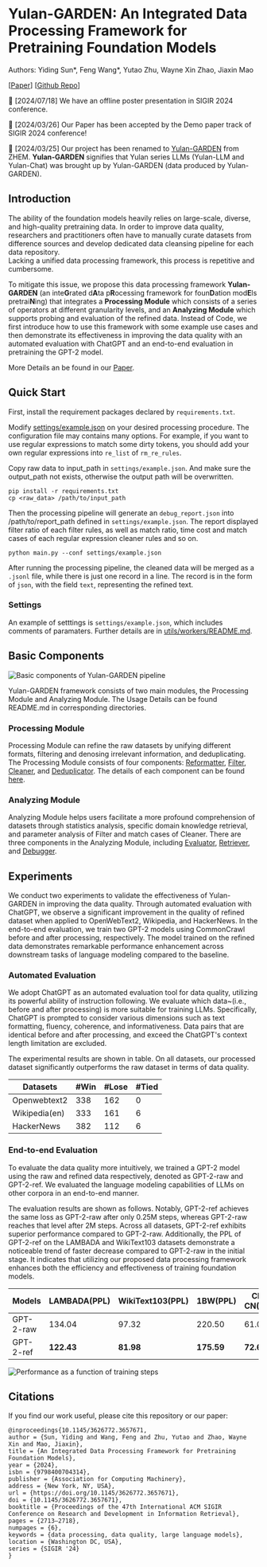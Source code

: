 # Yulan-GARDEN: An Integrated Data Processing Framework for Pretraining Foundation Models

Authors: Yiding Sun*, Feng Wang*, Yutao Zhu, Wayne Xin Zhao, Jiaxin Mao

\[[Paper](https://dl.acm.org/doi/10.1145/3626772.3657671)\] \[[Github Repo](https://github.com/Emanual20/Yulan-GARDEN)\]

🚀 \[2024/07/18\] We have an offline poster presentation in SIGIR 2024 conference.

🚀 \[2024/03/26\] Our Paper has been accepted by the Demo paper track of SIGIR 2024 conference!

📖 \[2024/03/25\] Our project has been renamed to [Yulan-GARDEN](https://github.com/Emanual20/Yulan-GARDEN) from ZHEM. **Yulan-GARDEN** signifies that Yulan series LLMs (Yulan-LLM and Yulan-Chat) was brought up by Yulan-GARDEN (data produced by Yulan-GARDEN).

## Introduction 

The ability of the foundation models heavily relies on large-scale, diverse, and high-quality pretraining data. 
In order to improve data quality, researchers and practitioners often have to manually curate datasets from difference sources and develop dedicated data cleansing pipeline for each data repository.    
Lacking a unified data processing framework, this process is repetitive and cumbersome.

To mitigate this issue, we propose this data processing framework **Yulan-GARDEN** (an inte**G**rated d**A**ta p**R**ocessing framework for foun**D**ation mod**E**ls pretrai**N**ing) that integrates a **Processing Module** which consists of a series of operators at different granularity levels, and an **Analyzing Module** which supports probing and evaluation of the refined data. 
Instead of Code, we first introduce how to use this framework with some example use cases and then demonstrate its effectiveness in improving the data quality with an automated evaluation with ChatGPT and an end-to-end evaluation in pretraining the GPT-2 model.

More Details an be found in our [Paper](https://arxiv.org/abs/2402.16358).


## Quick Start

First, install the requirement packages declared by `requirements.txt`. 

Modify [settings/example.json](./settings/example.json) on your desired processing procedure. The configuration file may contains many options. For example, if you want to use regular expressions to match some dirty tokens, you should add your own regular expressions into `re_list` of `rm_re_rules`.

Copy raw data to input_path in `settings/example.json`. And make sure the output_path not exists, otherwise the output path will be overwritten.

```{commandline}
pip install -r requirements.txt
cp <raw_data> /path/to/input_path
```

Then the processing pipeline will generate an `debug_report.json` into /path/to/report_path defined in `settings/example.json`. The report displayed filter ratio of each filter rules, as well as match ratio, time cost and match cases of each regular expression cleaner rules and so on.

```{commandline}
python main.py --conf settings/example.json
```

After running the processing pipeline, the cleaned data will be merged as a `.jsonl` file, while there is just one record in a line. The record is in the form of `json`, with the field `text`, representing the refined text.

### Settings

An example of setttings is `settings/example.json`, which includes comments of paramaters. Further details are in [utils/workers/README.md](settings/example.json).

## Basic Components

![Basic components of Yulan-GARDEN pipeline](assets/ZHEM_figure_2.png)

Yulan-GARDEN framework consists of two main modules, the Processing Module and Analyzing Module. The Usage Details can be found README.md in corresponding directories.

### Processing Module 

Processing Module can refine the raw datasets by unifying different formats, filtering and denosing irrelevant information, and deduplicating. The Processing Module consists of four components: [Reformatter](./utils/workers/reformatter.py), [Filter](./utils/workers/filter.py), [Cleaner](./utils/workers/cleaner.py), and [Deduplicator](./utils/workers/deduplicator.py). The details of each component can be found [here](./utils/workers/README.md).

### Analyzing Module

Analyzing Module helps users facilitate a more profound comprehension of datasets through statistics analysis, specific domain knowledge retrieval, and parameter analysis of Filter and match cases of Cleaner. There are three components in the Analyzing Module, including [Evaluator](./utils/evaluator/README.md), [Retriever](./utils/retriever/README.md), and [Debugger](./utils/workers/README.md).

## Experiments

We conduct two experiments to validate the effectiveness of Yulan-GARDEN in improving the data quality. Through automated evaluation with ChatGPT, we observe a significant improvement in the quality of refined dataset when applied to OpenWebText2, Wikipedia, and HackerNews. In the end-to-end evaluation, we train two GPT-2 models using CommonCrawl before and after processing, respectively. The model trained on the refined data demonstrates remarkable performance enhancement across downstream tasks of language modeling compared to the baseline.

### Automated Evaluation

We adopt ChatGPT as an automated evaluation tool for data quality, utilizing its powerful ability of instruction following.  We evaluate which data~(i.e., before and after processing) is more suitable for training LLMs. Specifically, ChatGPT is prompted to consider various dimensions such as text formatting, fluency, coherence, and informativeness. Data pairs that are identical before and after processing, and exceed the ChatGPT's context length limitation are excluded.

The experimental results are shown in table.
On all datasets, our processed dataset significantly outperforms the raw dataset in terms of data quality.

| Datasets | \#Win | \#Lose | \#Tied |
|---------|-----|-----|-----|
|Openwebtext2|338|162|0|
|Wikipedia(en)|333|161|6|
|HackerNews|382|112|6|

### End-to-end Evaluation

To evaluate the data quality more intuitively, we trained a GPT-2 model using the raw and refined data respectively, denoted as GPT-2-raw and GPT-2-ref. We evaluated the language modeling capabilities of LLMs on other corpora in an end-to-end manner.

The evaluation results are shown as follows.
Notably, GPT-2-ref achieves the same loss as GPT-2-raw after only 0.25M steps, whereas GPT-2-raw reaches that level after 2M steps. 
Across all datasets, GPT-2-ref exhibits superior performance compared to GPT-2-raw. 
Additionally, the PPL of GPT-2-ref on the LAMBADA and WikiText103 datasets demonstrate a noticeable trend of faster decrease compared to GPT-2-raw in the initial stage.
It indicates that utilizing our proposed data processing framework enhances both the efficiency and effectiveness of training foundation models.

| Models | LAMBADA(PPL) | WikiText103(PPL) | 1BW(PPL) | CBT-CN(ACC) | CBT-NE(ACC) |
|---------|-----|-----|-----|-----|-----|
|GPT-2-raw|134.04|97.32|220.50|61.05|44.48|
|GPT-2-ref|**122.43**|**81.98**|**175.59**|**72.60**|**50.98**|

![Performance as a function of training steps](assets/training_step_loss_ppl.png)

## Citations

If you find our work useful, please cite this repository or our paper: 

```
@inproceedings{10.1145/3626772.3657671,
author = {Sun, Yiding and Wang, Feng and Zhu, Yutao and Zhao, Wayne Xin and Mao, Jiaxin},
title = {An Integrated Data Processing Framework for Pretraining Foundation Models},
year = {2024},
isbn = {9798400704314},
publisher = {Association for Computing Machinery},
address = {New York, NY, USA},
url = {https://doi.org/10.1145/3626772.3657671},
doi = {10.1145/3626772.3657671},
booktitle = {Proceedings of the 47th International ACM SIGIR Conference on Research and Development in Information Retrieval},
pages = {2713–2718},
numpages = {6},
keywords = {data processing, data quality, large language models},
location = {Washington DC, USA},
series = {SIGIR '24}
}
```
